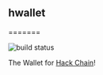 <!-- @format -->

## hwallet

=======

![build status](https://api.travis-ci.com/bajpai244/hackchain-wallet.svg?branch=main&status=created)

The Wallet for [Hack Chain](https://github.com/bajpai244/hackchain)!
